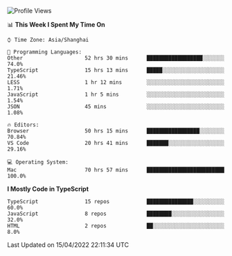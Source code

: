 <!--START_SECTION:waka-->
![Profile Views](http://img.shields.io/badge/Profile%20Views-0-blue)

📊 **This Week I Spent My Time On** 

```text
⌚︎ Time Zone: Asia/Shanghai

💬 Programming Languages: 
Other                    52 hrs 30 mins      ██████████████████░░░░░░░   74.0% 
TypeScript               15 hrs 13 mins      █████░░░░░░░░░░░░░░░░░░░░   21.46% 
LESS                     1 hr 12 mins        ░░░░░░░░░░░░░░░░░░░░░░░░░   1.71% 
JavaScript               1 hr 5 mins         ░░░░░░░░░░░░░░░░░░░░░░░░░   1.54% 
JSON                     45 mins             ░░░░░░░░░░░░░░░░░░░░░░░░░   1.08%

🔥 Editors: 
Browser                  50 hrs 15 mins      █████████████████░░░░░░░░   70.84% 
VS Code                  20 hrs 41 mins      ███████░░░░░░░░░░░░░░░░░░   29.16%

💻 Operating System: 
Mac                      70 hrs 57 mins      █████████████████████████   100.0%

```

**I Mostly Code in TypeScript** 

```text
TypeScript               15 repos            ███████████████░░░░░░░░░░   60.0% 
JavaScript               8 repos             ████████░░░░░░░░░░░░░░░░░   32.0% 
HTML                     2 repos             ██░░░░░░░░░░░░░░░░░░░░░░░   8.0%

```



 Last Updated on 15/04/2022 22:11:34 UTC
<!--END_SECTION:waka-->
